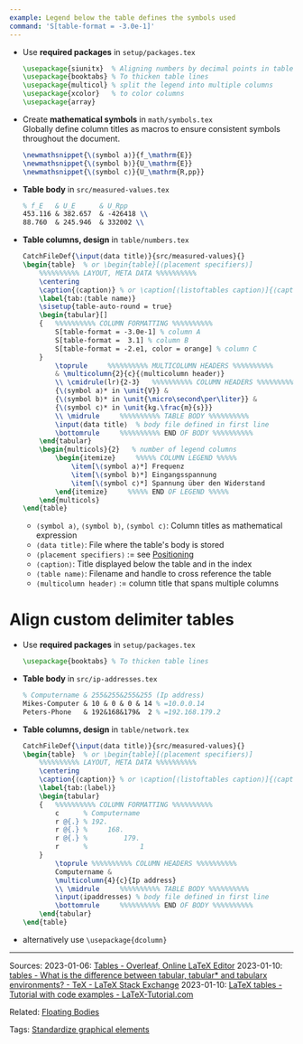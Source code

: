 ```yaml
---
example: Legend below the table defines the symbols used
command: 'S[table-format = -3.0e-1]'
---
```


- Use **required packages** in `setup/packages.tex`  
    ```latex
    \usepackage{siunitx}  % Aligning numbers by decimal points in table columns
    \usepackage{booktabs} % To thicken table lines
    \usepackage{multicol} % split the legend into multiple columns
    \usepackage{xcolor}   % to color columns
    \usepackage{array}
    ```

- Create **mathematical symbols** in `math/symbols.tex`  
    Globally define column titles as macros to ensure consistent symbols throughout the document.  
    ```latex
    \newmathsnippet{\⟨symbol a⟩}{f_\mathrm{E}}
    \newmathsnippet{\⟨symbol b⟩}{U_\mathrm{E}}
    \newmathsnippet{\⟨symbol c⟩}{U_\mathrm{R,pp}}
    ```

- **Table body** in `src/measured-values.tex`  
    ```latex
    % f_E   & U_E      & U_Rpp
    453.116 & 382.657  & -426418 \\
    88.760  & 245.946  & 332002 \\
    ```

- **Table columns, design** in `table/numbers.tex`
    ```latex
    CatchFileDef{\input⟨data title⟩}{src/measured-values}{}
    \begin{table}  % or \begin{table}[⟨placement specifiers⟩]
        %%%%%%%%%% LAYOUT, META DATA %%%%%%%%%%
        \centering
        \caption{⟨caption⟩} % or \caption[⟨listoftables caption⟩]{⟨caption⟩}
        \label{tab:⟨table name⟩}
        \sisetup{table-auto-round = true}
        \begin{tabular}[]
        {   %%%%%%%%%% COLUMN FORMATTING %%%%%%%%%%
            S[table-format = -3.0e-1] % column A
            S[table-format =  3.1] % column B
            S[table-format = -2.e1, color = orange] % column C
        }
            \toprule     %%%%%%%%%% MULTICOLUMN HEADERS %%%%%%%%%%
            & \multicolumn{2}{c}{⟨multicolumn header⟩} 
            \\ \cmidrule(lr){2-3}   %%%%%%%%%% COLUMN HEADERS %%%%%%%%%%
            {\⟨symbol a⟩* in \unit{V}} &
            {\⟨symbol b⟩* in \unit{\micro\second\per\liter}} &
            {\⟨symbol c⟩* in \unit{kg.\frac{m}{s}}}
            \\ \midrule     %%%%%%%%%% TABLE BODY %%%%%%%%%%
            \input⟨data title⟩  % body file defined in first line
            \bottomrule     %%%%%%%%%% END OF BODY %%%%%%%%%%
        \end{tabular}
        \begin{multicols}{2}   % number of legend columns
            \begin{itemize}     %%%%% COLUMN LEGEND %%%%%
                \item[\⟨symbol a⟩*] Frequenz
                \item[\⟨symbol b⟩*] Eingangsspannung
                \item[\⟨symbol c⟩*] Spannung über den Widerstand
            \end{itemize}     %%%%% END OF LEGEND %%%%%
        \end{multicols}
    \end{table}
    ```

    - `⟨symbol a⟩`, `⟨symbol b⟩`, `⟨symbol c⟩`: Column titles as mathematical expression
    - `⟨data title⟩`: File where the table's body is stored
    - `⟨placement specifiers⟩` := see [Positioning](#positioning)
    - `⟨caption⟩`: Title displayed below the table and in the index
    - `⟨table name⟩`: Filename and handle to cross reference the table
    - `⟨multicolumn header⟩` := column title that spans multiple columns

# Align custom delimiter tables

- Use **required packages** in `setup/packages.tex`  
    ```latex
    \usepackage{booktabs} % To thicken table lines
    ```

- **Table body** in `src/ip-addresses.tex`  
    ```latex
    % Computername & 255&255&255&255 (Ip address)
    Mikes-Computer & 10 & 0 & 0 & 14 % =10.0.0.14
    Peters-Phone   & 192&168&179&  2 % =192.168.179.2
    ```

- **Table columns, design** in `table/network.tex`
    ```latex
    CatchFileDef{\input⟨data title⟩}{src/measured-values}{}
    \begin{table}  % or \begin{table}[⟨placement specifiers⟩]
        %%%%%%%%%% LAYOUT, META DATA %%%%%%%%%%
        \centering
        \caption{⟨caption⟩} % or \caption[⟨listoftables caption⟩]{⟨caption⟩}
        \label{tab:⟨label⟩}
        \begin{tabular}
        {   %%%%%%%%%% COLUMN FORMATTING %%%%%%%%%%
            c      % Computername
            r @{.} % 192.
            r @{.} %     168.
            r @{.} %         179.
            r      %             1
        }
            \toprule %%%%%%%%%% COLUMN HEADERS %%%%%%%%%%
            Computername &
            \multicolumn{4}{c}{Ip address}
            \\ \midrule     %%%%%%%%%% TABLE BODY %%%%%%%%%%
            \input⟨ipaddresses⟩ % body file defined in first line
            \bottomrule     %%%%%%%%%% END OF BODY %%%%%%%%%%
        \end{tabular}
    \end{table}
    ```

- alternatively use `\usepackage{dcolumn}`


---


Sources:
2023-01-06: [Tables - Overleaf, Online LaTeX Editor](https://www.overleaf.com/learn/latex/Tables)
2023-01-10: [tables - What is the difference between tabular, tabular* and tabularx environments? - TeX - LaTeX Stack Exchange](https://tex.stackexchange.com/questions/341205/what-is-the-difference-between-tabular-tabular-and-tabularx-environments)
2023-01-10: [LaTeX tables - Tutorial with code examples - LaTeX-Tutorial.com](https://latex-tutorial.com/tutorials/tables/)

Related:
[Floating Bodies](Floating%20Bodies.md)

Tags:
[Standardize graphical elements](../Standardize%20graphical%20elements.md)
